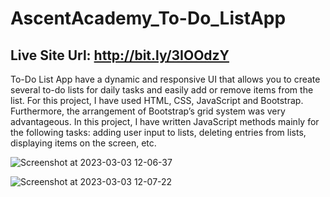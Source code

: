# AscentAcademy_To-Do_ListApp
## Live Site Url: http://bit.ly/3IOOdzY

To-Do List App have a dynamic and responsive UI that allows you to create several to-do
lists for daily tasks and easily add or remove items from the list. For this project, I have used HTML, CSS, JavaScript and Bootstrap. Furthermore, the
arrangement of Bootstrap’s grid system was very advantageous.
In this project, I have written JavaScript methods mainly for the following tasks: adding user
input to lists, deleting entries from lists, displaying items on the screen, etc.


![Screenshot at 2023-03-03 12-06-37](https://user-images.githubusercontent.com/96428820/222649224-69bd74d4-ee1a-4d1c-8254-a89b83156bb6.png)

![Screenshot at 2023-03-03 12-07-22](https://user-images.githubusercontent.com/96428820/222649243-97203571-9aef-4e25-825e-7678c0f172eb.png)
